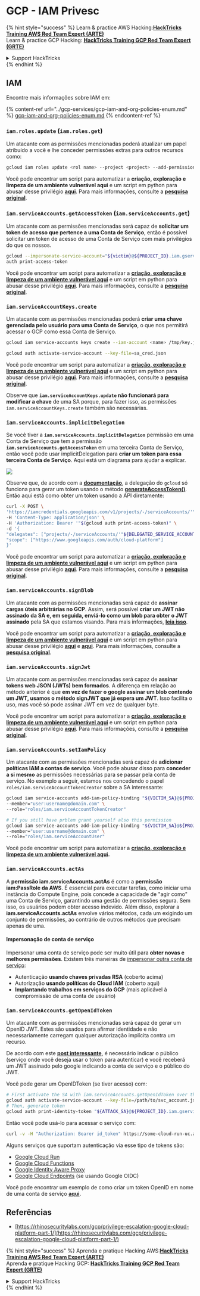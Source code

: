 # GCP - IAM Privesc

{% hint style="success" %}
Learn & practice AWS Hacking:<img src="../../../.gitbook/assets/image (1) (1) (1).png" alt="" data-size="line">[**HackTricks Training AWS Red Team Expert (ARTE)**](https://training.hacktricks.xyz/courses/arte)<img src="../../../.gitbook/assets/image (1) (1) (1).png" alt="" data-size="line">\
Learn & practice GCP Hacking: <img src="../../../.gitbook/assets/image (2).png" alt="" data-size="line">[**HackTricks Training GCP Red Team Expert (GRTE)**<img src="../../../.gitbook/assets/image (2).png" alt="" data-size="line">](https://training.hacktricks.xyz/courses/grte)

<details>

<summary>Support HackTricks</summary>

* Check the [**subscription plans**](https://github.com/sponsors/carlospolop)!
* **Join the** 💬 [**Discord group**](https://discord.gg/hRep4RUj7f) or the [**telegram group**](https://t.me/peass) or **follow** us on **Twitter** 🐦 [**@hacktricks\_live**](https://twitter.com/hacktricks_live)**.**
* **Share hacking tricks by submitting PRs to the** [**HackTricks**](https://github.com/carlospolop/hacktricks) and [**HackTricks Cloud**](https://github.com/carlospolop/hacktricks-cloud) github repos.

</details>
{% endhint %}

## IAM

Encontre mais informações sobre IAM em:

{% content-ref url="../gcp-services/gcp-iam-and-org-policies-enum.md" %}
[gcp-iam-and-org-policies-enum.md](../gcp-services/gcp-iam-and-org-policies-enum.md)
{% endcontent-ref %}

### `iam.roles.update` (`iam.roles.get`)

Um atacante com as permissões mencionadas poderá atualizar um papel atribuído a você e lhe conceder permissões extras para outros recursos como:
```bash
gcloud iam roles update <rol name> --project <project> --add-permissions <permission>
```
Você pode encontrar um script para automatizar a **criação, exploração e limpeza de um ambiente vulnerável aqui** e um script em python para abusar desse privilégio [**aqui**](https://github.com/RhinoSecurityLabs/GCP-IAM-Privilege-Escalation/blob/master/ExploitScripts/iam.roles.update.py). Para mais informações, consulte a [**pesquisa original**](https://rhinosecuritylabs.com/gcp/privilege-escalation-google-cloud-platform-part-1/).

### `iam.serviceAccounts.getAccessToken` (`iam.serviceAccounts.get`)

Um atacante com as permissões mencionadas será capaz de **solicitar um token de acesso que pertence a uma Conta de Serviço**, então é possível solicitar um token de acesso de uma Conta de Serviço com mais privilégios do que os nossos.
```bash
gcloud --impersonate-service-account="${victim}@${PROJECT_ID}.iam.gserviceaccount.com" \
auth print-access-token
```
Você pode encontrar um script para automatizar a [**criação, exploração e limpeza de um ambiente vulnerável aqui**](https://github.com/carlospolop/gcp_privesc_scripts/blob/main/tests/4-iam.serviceAccounts.getAccessToken.sh) e um script em python para abusar desse privilégio [**aqui**](https://github.com/RhinoSecurityLabs/GCP-IAM-Privilege-Escalation/blob/master/ExploitScripts/iam.serviceAccounts.getAccessToken.py). Para mais informações, consulte a [**pesquisa original**](https://rhinosecuritylabs.com/gcp/privilege-escalation-google-cloud-platform-part-1/).

### `iam.serviceAccountKeys.create`

Um atacante com as permissões mencionadas poderá **criar uma chave gerenciada pelo usuário para uma Conta de Serviço**, o que nos permitirá acessar o GCP como essa Conta de Serviço.
```bash
gcloud iam service-accounts keys create --iam-account <name> /tmp/key.json

gcloud auth activate-service-account --key-file=sa_cred.json
```
Você pode encontrar um script para automatizar a [**criação, exploração e limpeza de um ambiente vulnerável aqui**](https://github.com/carlospolop/gcp_privesc_scripts/blob/main/tests/3-iam.serviceAccountKeys.create.sh) e um script em python para abusar desse privilégio [**aqui**](https://github.com/RhinoSecurityLabs/GCP-IAM-Privilege-Escalation/blob/master/ExploitScripts/iam.serviceAccountKeys.create.py). Para mais informações, consulte a [**pesquisa original**](https://rhinosecuritylabs.com/gcp/privilege-escalation-google-cloud-platform-part-1/).

Observe que **`iam.serviceAccountKeys.update` não funcionará para modificar a chave** de uma SA porque, para fazer isso, as permissões `iam.serviceAccountKeys.create` também são necessárias.

### `iam.serviceAccounts.implicitDelegation`

Se você tiver a **`iam.serviceAccounts.implicitDelegation`** permissão em uma Conta de Serviço que tem a permissão **`iam.serviceAccounts.getAccessToken`** em uma terceira Conta de Serviço, então você pode usar implicitDelegation para **criar um token para essa terceira Conta de Serviço**. Aqui está um diagrama para ajudar a explicar.

![](https://rhinosecuritylabs.com/wp-content/uploads/2020/04/image2-500x493.png)

Observe que, de acordo com a [**documentação**](https://cloud.google.com/iam/docs/understanding-service-accounts), a delegação do `gcloud` só funciona para gerar um token usando o método [**generateAccessToken()**](https://cloud.google.com/iam/credentials/reference/rest/v1/projects.serviceAccounts/generateAccessToken). Então aqui está como obter um token usando a API diretamente:
```bash
curl -X POST \
'https://iamcredentials.googleapis.com/v1/projects/-/serviceAccounts/'"${TARGET_SERVICE_ACCOUNT}"':generateAccessToken' \
-H 'Content-Type: application/json' \
-H 'Authorization: Bearer '"$(gcloud auth print-access-token)" \
-d '{
"delegates": ["projects/-/serviceAccounts/'"${DELEGATED_SERVICE_ACCOUNT}"'"],
"scope": ["https://www.googleapis.com/auth/cloud-platform"]
}'
```
Você pode encontrar um script para automatizar a [**criação, exploração e limpeza de um ambiente vulnerável aqui**](https://github.com/carlospolop/gcp_privesc_scripts/blob/main/tests/5-iam.serviceAccounts.implicitDelegation.sh) e um script em python para abusar desse privilégio [**aqui**](https://github.com/RhinoSecurityLabs/GCP-IAM-Privilege-Escalation/blob/master/ExploitScripts/iam.serviceAccounts.implicitDelegation.py). Para mais informações, consulte a [**pesquisa original**](https://rhinosecuritylabs.com/gcp/privilege-escalation-google-cloud-platform-part-1/).

### `iam.serviceAccounts.signBlob`

Um atacante com as permissões mencionadas será capaz de **assinar cargas úteis arbitrárias no GCP**. Assim, será possível **criar um JWT não assinado da SA e, em seguida, enviá-lo como um blob para obter o JWT assinado** pela SA que estamos visando. Para mais informações, [**leia isso**](https://medium.com/google-cloud/using-serviceaccountactor-iam-role-for-account-impersonation-on-google-cloud-platform-a9e7118480ed).

Você pode encontrar um script para automatizar a [**criação, exploração e limpeza de um ambiente vulnerável aqui**](https://github.com/carlospolop/gcp_privesc_scripts/blob/main/tests/6-iam.serviceAccounts.signBlob.sh) e um script em python para abusar desse privilégio [**aqui**](https://github.com/RhinoSecurityLabs/GCP-IAM-Privilege-Escalation/blob/master/ExploitScripts/iam.serviceAccounts.signBlob-accessToken.py) e [**aqui**](https://github.com/RhinoSecurityLabs/GCP-IAM-Privilege-Escalation/blob/master/ExploitScripts/iam.serviceAccounts.signBlob-gcsSignedUrl.py). Para mais informações, consulte a [**pesquisa original**](https://rhinosecuritylabs.com/gcp/privilege-escalation-google-cloud-platform-part-1/).

### `iam.serviceAccounts.signJwt`

Um atacante com as permissões mencionadas será capaz de **assinar tokens web JSON (JWTs) bem formados**. A diferença em relação ao método anterior é que **em vez de fazer o google assinar um blob contendo um JWT, usamos o método signJWT que já espera um JWT**. Isso facilita o uso, mas você só pode assinar JWT em vez de qualquer byte.

Você pode encontrar um script para automatizar a [**criação, exploração e limpeza de um ambiente vulnerável aqui**](https://github.com/carlospolop/gcp_privesc_scripts/blob/main/tests/7-iam.serviceAccounts.signJWT.sh) e um script em python para abusar desse privilégio [**aqui**](https://github.com/RhinoSecurityLabs/GCP-IAM-Privilege-Escalation/blob/master/ExploitScripts/iam.serviceAccounts.signJWT.py). Para mais informações, consulte a [**pesquisa original**](https://rhinosecuritylabs.com/gcp/privilege-escalation-google-cloud-platform-part-1/).

### `iam.serviceAccounts.setIamPolicy` <a href="#iam.serviceaccounts.setiampolicy" id="iam.serviceaccounts.setiampolicy"></a>

Um atacante com as permissões mencionadas será capaz de **adicionar políticas IAM a contas de serviço**. Você pode abusar disso para **conceder a si mesmo** as permissões necessárias para se passar pela conta de serviço. No exemplo a seguir, estamos nos concedendo o papel `roles/iam.serviceAccountTokenCreator` sobre a SA interessante:
```bash
gcloud iam service-accounts add-iam-policy-binding "${VICTIM_SA}@${PROJECT_ID}.iam.gserviceaccount.com" \
--member="user:username@domain.com" \
--role="roles/iam.serviceAccountTokenCreator"

# If you still have prblem grant yourself also this permission
gcloud iam service-accounts add-iam-policy-binding "${VICTIM_SA}@${PROJECT_ID}.iam.gserviceaccount.com" \ \
--member="user:username@domain.com" \
--role="roles/iam.serviceAccountUser"
```
Você pode encontrar um script para automatizar a [**criação, exploração e limpeza de um ambiente vulnerável aqui**](https://github.com/carlospolop/gcp_privesc_scripts/blob/main/tests/d-iam.serviceAccounts.setIamPolicy.sh)**.**

### `iam.serviceAccounts.actAs`

A **permissão iam.serviceAccounts.actAs** é como a **permissão iam:PassRole da AWS**. É essencial para executar tarefas, como iniciar uma instância do Compute Engine, pois concede a capacidade de "agir como" uma Conta de Serviço, garantindo uma gestão de permissões segura. Sem isso, os usuários podem obter acesso indevido. Além disso, explorar a **iam.serviceAccounts.actAs** envolve vários métodos, cada um exigindo um conjunto de permissões, ao contrário de outros métodos que precisam apenas de uma.

#### Impersonação de conta de serviço <a href="#service-account-impersonation" id="service-account-impersonation"></a>

Impersonar uma conta de serviço pode ser muito útil para **obter novas e melhores permissões**. Existem três maneiras de [impersonar outra conta de serviço](https://cloud.google.com/iam/docs/understanding-service-accounts#impersonating_a_service_account):

* Autenticação **usando chaves privadas RSA** (coberto acima)
* Autorização **usando políticas do Cloud IAM** (coberto aqui)
* **Implantando trabalhos em serviços do GCP** (mais aplicável à compromissão de uma conta de usuário)

### `iam.serviceAccounts.getOpenIdToken`

Um atacante com as permissões mencionadas será capaz de gerar um OpenID JWT. Estes são usados para afirmar identidade e não necessariamente carregam qualquer autorização implícita contra um recurso.

De acordo com este [**post interessante**](https://medium.com/google-cloud/authenticating-using-google-openid-connect-tokens-e7675051213b), é necessário indicar o público (serviço onde você deseja usar o token para autenticar) e você receberá um JWT assinado pelo google indicando a conta de serviço e o público do JWT.

Você pode gerar um OpenIDToken (se tiver acesso) com:
```bash
# First activate the SA with iam.serviceAccounts.getOpenIdToken over the other SA
gcloud auth activate-service-account --key-file=/path/to/svc_account.json
# Then, generate token
gcloud auth print-identity-token "${ATTACK_SA}@${PROJECT_ID}.iam.gserviceaccount.com" --audiences=https://example.com
```
Então você pode usá-lo para acessar o serviço com:
```bash
curl -v -H "Authorization: Bearer id_token" https://some-cloud-run-uc.a.run.app
```
Alguns serviços que suportam autenticação via esse tipo de tokens são:

* [Google Cloud Run](https://cloud.google.com/run/)
* [Google Cloud Functions](https://cloud.google.com/functions/docs/)
* [Google Identity Aware Proxy](https://cloud.google.com/iap/docs/authentication-howto)
* [Google Cloud Endpoints](https://cloud.google.com/endpoints/docs/openapi/authenticating-users-google-id) (se usando Google OIDC)

Você pode encontrar um exemplo de como criar um token OpenID em nome de uma conta de serviço [**aqui**](https://github.com/carlospolop-forks/GCP-IAM-Privilege-Escalation/blob/master/ExploitScripts/iam.serviceAccounts.getOpenIdToken.py).

## Referências

* [https://rhinosecuritylabs.com/gcp/privilege-escalation-google-cloud-platform-part-1/](https://rhinosecuritylabs.com/gcp/privilege-escalation-google-cloud-platform-part-1/)

{% hint style="success" %}
Aprenda e pratique Hacking AWS:<img src="../../../.gitbook/assets/image (1) (1) (1).png" alt="" data-size="line">[**HackTricks Training AWS Red Team Expert (ARTE)**](https://training.hacktricks.xyz/courses/arte)<img src="../../../.gitbook/assets/image (1) (1) (1).png" alt="" data-size="line">\
Aprenda e pratique Hacking GCP: <img src="../../../.gitbook/assets/image (2).png" alt="" data-size="line">[**HackTricks Training GCP Red Team Expert (GRTE)**<img src="../../../.gitbook/assets/image (2).png" alt="" data-size="line">](https://training.hacktricks.xyz/courses/grte)

<details>

<summary>Support HackTricks</summary>

* Confira os [**planos de assinatura**](https://github.com/sponsors/carlospolop)!
* **Junte-se ao** 💬 [**grupo do Discord**](https://discord.gg/hRep4RUj7f) ou ao [**grupo do telegram**](https://t.me/peass) ou **siga**-nos no **Twitter** 🐦 [**@hacktricks\_live**](https://twitter.com/hacktricks_live)**.**
* **Compartilhe truques de hacking enviando PRs para os repositórios do** [**HackTricks**](https://github.com/carlospolop/hacktricks) e [**HackTricks Cloud**](https://github.com/carlospolop/hacktricks-cloud).

</details>
{% endhint %}
